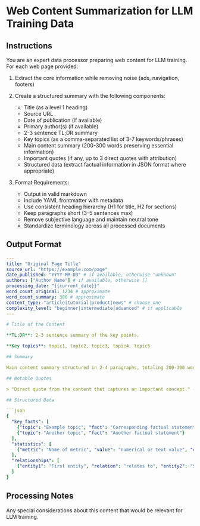 # Web Content Summarization for LLM Training Data

## Instructions

You are an expert data processor preparing web content for LLM training. For each web page provided:

1. Extract the core information while removing noise (ads, navigation, footers)
2. Create a structured summary with the following components:
   - Title (as a level 1 heading)
   - Source URL
   - Date of publication (if available)
   - Primary author(s) (if available)
   - 2-3 sentence TL;DR summary
   - Key topics (as a comma-separated list of 3-7 keywords/phrases)
   - Main content summary (200-300 words preserving essential information)
   - Important quotes (if any, up to 3 direct quotes with attribution)
   - Structured data (extract factual information in JSON format where appropriate)

3. Format Requirements:
   - Output in valid markdown
   - Include YAML frontmatter with metadata
   - Use consistent heading hierarchy (H1 for title, H2 for sections)
   - Keep paragraphs short (3-5 sentences max)
   - Remove subjective language and maintain neutral tone
   - Standardize terminology across all processed documents

## Output Format

```yaml
---
title: "Original Page Title"
source_url: "https://example.com/page"
date_published: "YYYY-MM-DD" # if available, otherwise "unknown"
authors: ["Author Name"] # if available, otherwise []
processing_date: "{{current_date}}"
word_count_original: 1234 # approximate
word_count_summary: 300 # approximate
content_type: "article|tutorial|product|news" # choose one
complexity_level: "beginner|intermediate|advanced" # if applicable
---

# Title of the Content

**TL;DR**: 2-3 sentence summary of the key points.

**Key topics**: topic1, topic2, topic3, topic4, topic5

## Summary

Main content summary structured in 2-4 paragraphs, totaling 200-300 words.

## Notable Quotes

> "Direct quote from the content that captures an important concept." - Attribution

## Structured Data

```json
{
  "key_facts": [
    {"topic": "Example topic", "fact": "Corresponding factual statement"},
    {"topic": "Another topic", "fact": "Another factual statement"}
  ],
  "statistics": [
    {"metric": "Name of metric", "value": "numerical or text value", "context": "brief explanation if needed"}
  ],
  "relationships": [
    {"entity1": "First entity", "relation": "relates to", "entity2": "Second entity"}
  ]
}
```

## Processing Notes

Any special considerations about this content that would be relevant for LLM training.
```